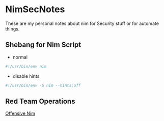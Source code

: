 # NimSecNotes

These are my personal notes about nim for Security stuff or for automate things.


## Shebang for Nim Script
- normal
```nim
#!/usr/bin/env nim 
```
- disable hints
```nim
#!/usr/bin/env -S nim --hints:off 
```

## Red Team Operations

[Offensive Nim](https://github.com/byt3bl33d3r/OffensiveNim)



